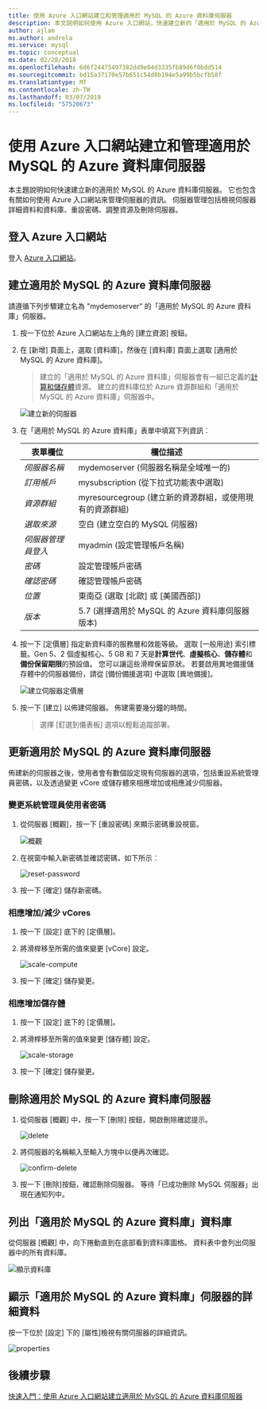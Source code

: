 ```yaml
---
title: 使用 Azure 入口網站建立和管理適用於 MySQL 的 Azure 資料庫伺服器
description: 本文說明如何使用 Azure 入口網站，快速建立新的「適用於 MySQL 的 Azure 資料庫」伺服器和管理伺服器。
author: ajlam
ms.author: andrela
ms.service: mysql
ms.topic: conceptual
ms.date: 02/28/2018
ms.openlocfilehash: 6d6f24475497382dd9e04d3335fb89d6f0bdd514
ms.sourcegitcommit: bd15a37170e57b651c54d8b194e5a99b5bcfb58f
ms.translationtype: MT
ms.contentlocale: zh-TW
ms.lasthandoff: 03/07/2019
ms.locfileid: "57528673"
---
```

# <a name="create-and-manage-azure-database-for-mysql-server-using-azure-portal"></a>使用 Azure 入口網站建立和管理適用於 MySQL 的 Azure 資料庫伺服器
本主題說明如何快速建立新的適用於 MySQL 的 Azure 資料庫伺服器。 它也包含有關如何使用 Azure 入口網站來管理伺服器的資訊。 伺服器管理包括檢視伺服器詳細資料和資料庫、重設密碼、調整資源及刪除伺服器。

## <a name="log-in-to-the-azure-portal"></a>登入 Azure 入口網站
登入 [Azure 入口網站](https://portal.azure.com)。

## <a name="create-an-azure-database-for-mysql-server"></a>建立適用於 MySQL 的 Azure 資料庫伺服器
請遵循下列步驟建立名為 "mydemoserver" 的「適用於 MySQL 的 Azure 資料庫」伺服器。

1. 按一下位於 Azure 入口網站左上角的 [建立資源] 按鈕。

2. 在 [新增] 頁面上，選取 [資料庫]，然後在 [資料庫] 頁面上選取 [適用於 MySQL 的 Azure 資料庫]。

    > 建立的「適用於 MySQL 的 Azure 資料庫」伺服器會有一組已定義的[計算和儲存體](./concepts-pricing-tiers.md)資源。 建立的資料庫位於 Azure 資源群組和「適用於 MySQL 的 Azure 資料庫」伺服器中。

   ![建立新的伺服器](./media/howto-create-manage-server-portal/create-new-server.png)

3. 在「適用於 MySQL 的 Azure 資料庫」表單中填寫下列資訊︰

    | **表單欄位** | **欄位描述** |
    |----------------|-----------------------|
    | *伺服器名稱* | mydemoserver (伺服器名稱是全域唯一的) |
    | *訂用帳戶* | mysubscription (從下拉式功能表中選取) |
    | *資源群組* | myresourcegroup (建立新的資源群組，或使用現有的資源群組) |
    | *選取來源* | 空白 (建立空白的 MySQL 伺服器) |
    | *伺服器管理員登入* | myadmin (設定管理帳戶名稱) |
    | *密碼* | 設定管理帳戶密碼 |
    | *確認密碼* | 確認管理帳戶密碼 |
    | *位置* | 東南亞 (選取 [北歐] 或 [美國西部]) |
    | *版本* | 5.7 (選擇適用於 MySQL 的 Azure 資料庫伺服器版本) |

4. 按一下 [定價層] 指定新資料庫的服務層和效能等級。 選取 [一般用途] 索引標籤。Gen 5、2 個虛擬核心、5 GB 和 7 天是**計算世代**、**虛擬核心**、**儲存體**和**備份保留期限**的預設值。 您可以讓這些滑桿保留原狀。 若要啟用異地備援儲存體中的伺服器備份，請從 [備份備援選項] 中選取 [異地備援]。

   ![建立伺服器定價層](./media/howto-create-manage-server-portal/create-server-pricing-tier.png)

5. 按一下 [建立] 以佈建伺服器。 佈建需要幾分鐘的時間。

    > 選擇 [釘選到儀表板] 選項以輕鬆追蹤部署。

## <a name="update-an-azure-database-for-mysql-server"></a>更新適用於 MySQL 的 Azure 資料庫伺服器
佈建新的伺服器之後，使用者會有數個設定現有伺服器的選項，包括重設系統管理員密碼，以及透過變更 vCore 或儲存體來相應增加或相應減少伺服器。

### <a name="change-the-administrator-user-password"></a>變更系統管理員使用者密碼
1. 從伺服器 [概觀]，按一下 [重設密碼] 來顯示密碼重設視窗。

   ![概觀](./media/howto-create-manage-server-portal/overview.png)

2. 在視窗中輸入新密碼並確認密碼，如下所示︰

   ![reset-password](./media/howto-create-manage-server-portal/reset-password.png)

3. 按一下 [確定] 儲存新密碼。

### <a name="scale-vcores-updown"></a>相應增加/減少 vCores

1. 按一下 [設定] 底下的 [定價層]。

2. 將滑桿移至所需的值來變更 [vCore] 設定。

    ![scale-compute](./media/howto-create-manage-server-portal/scale-compute.png)

3. 按一下 [確定] 儲存變更。

### <a name="scale-storage-up"></a>相應增加儲存體

1. 按一下 [設定] 底下的 [定價層]。

2. 將滑桿移至所需的值來變更 [儲存體] 設定。

    ![scale-storage](./media/howto-create-manage-server-portal/scale-storage.png)

3. 按一下 [確定] 儲存變更。

## <a name="delete-an-azure-database-for-mysql-server"></a>刪除適用於 MySQL 的 Azure 資料庫伺服器

1. 從伺服器 [概觀] 中，按一下 [刪除] 按鈕，開啟刪除確認提示。

    ![delete](./media/howto-create-manage-server-portal/delete.png)

2. 將伺服器的名稱輸入至輸入方塊中以便再次確認。

    ![confirm-delete](./media/howto-create-manage-server-portal/confirm.png)

3. 按一下 [刪除]按鈕，確認刪除伺服器。 等待「已成功刪除 MySQL 伺服器」出現在通知列中。

## <a name="list-the-azure-database-for-mysql-databases"></a>列出「適用於 MySQL 的 Azure 資料庫」資料庫
從伺服器 [概觀] 中，向下捲動直到在底部看到資料庫圖格。 資料表中會列出伺服器中的所有資料庫。

   ![顯示資料庫](./media/howto-create-manage-server-portal/show-databases.png)

## <a name="show-details-of-an-azure-database-for-mysql-server"></a>顯示「適用於 MySQL 的 Azure 資料庫」伺服器的詳細資料
按一下位於 [設定] 下的 [屬性]檢視有關伺服器的詳細資訊。

![properties](./media/howto-create-manage-server-portal/properties.png)

## <a name="next-steps"></a>後續步驟

[快速入門：使用 Azure 入口網站建立適用於 MySQL 的 Azure 資料庫伺服器](./quickstart-create-mysql-server-database-using-azure-portal.md)